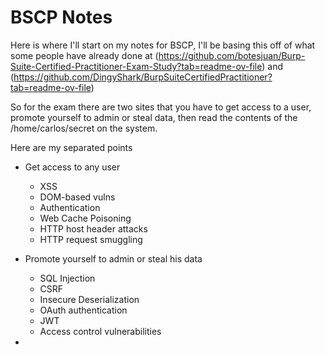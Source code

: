 # BSCP Notes

Here is where I'll start on my notes for BSCP, I'll be basing this off of what some people have already done at (https://github.com/botesjuan/Burp-Suite-Certified-Practitioner-Exam-Study?tab=readme-ov-file) and (https://github.com/DingyShark/BurpSuiteCertifiedPractitioner?tab=readme-ov-file)

So for the exam there are two sites that you have to get access to a user, promote yourself to admin or steal data, then read the contents of the /home/carlos/secret on the system.

Here are my separated points

- Get access to any user
  - XSS
  - DOM-based vulns
  - Authentication
  - Web Cache Poisoning
  - HTTP host header attacks
  - HTTP request smuggling

- Promote yourself to admin or steal his data
  - SQL Injection
  - CSRF
  - Insecure Deserialization
  - OAuth authentication
  - JWT
  - Access control vulnerabilities

- 
